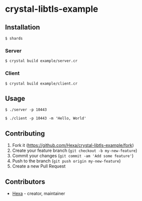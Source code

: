 # crystal-libtls-example

## Installation

```
$ shards
```

### Server

```
$ crystal build example/server.cr
`````

### Client

```
$ crystal build example/client.cr
```

## Usage

```
$ ./server -p 10443
```

```
$ ./client -p 10443 -m 'Hello, World'
```

## Contributing

1. Fork it (<https://github.com/Hexa/crystal-libtls-example/fork>)
2. Create your feature branch (`git checkout -b my-new-feature`)
3. Commit your changes (`git commit -am 'Add some feature'`)
4. Push to the branch (`git push origin my-new-feature`)
5. Create a new Pull Request

## Contributors

- [Hexa](https://github.com/Hexa) - creator, maintainer
